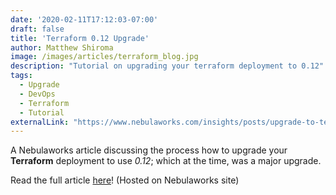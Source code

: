 ```yaml
---
date: '2020-02-11T17:12:03-07:00'
draft: false
title: 'Terraform 0.12 Upgrade'
author: Matthew Shiroma
image: /images/articles/terraform_blog.jpg
description: "Tutorial on upgrading your terraform deployment to 0.12"
tags:
  - Upgrade
  - DevOps
  - Terraform
  - Tutorial
externalLink: "https://www.nebulaworks.com/insights/posts/upgrade-to-terraform-0-12-the-beginners-guide/"
---
```


A Nebulaworks article discussing the process how to upgrade your **Terraform** deployment to use *0.12*; which at the time, was a major upgrade.

Read the full article [here](https://www.nebulaworks.com/insights/posts/upgrade-to-terraform-0-12-the-beginners-guide)! (Hosted on Nebulaworks site)